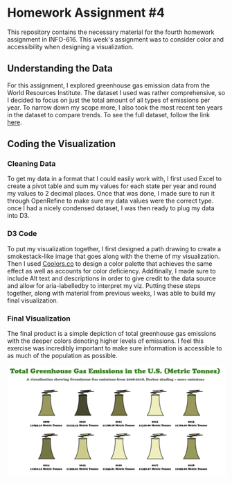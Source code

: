 # Homework Assignment #4

This repository contains the necessary material for the fourth homework assignment in INFO-616. This week's assignment was to consider color and accessibility when designing a visualization.

## Understanding the Data

For this assignment, I explored greenhouse gas emission data from the World Resources Institute. The dataset I used was rather comprehensive, so I decided to focus on just the total amount of all types of emissions per year. To narrow down my scope more, I also took the most recent ten years in the dataset to compare trends. To see the full dataset, follow the link [here](https://datasets.wri.org/dataset/climate-watch-states-greenhouse-gas-emissions).

## Coding the Visualization

### Cleaning Data

To get my data in a format that I could easily work with, I first used Excel to create a pivot table and sum my values for each state per year and round my values to 2 decimal places. Once that was done, I made sure to run it through OpenRefine to make sure my data values were the correct type. once I had a nicely condensed dataset, I was then ready to plug my data into D3.

### D3 Code

To put my visualization together, I first designed a path drawing to create a smokestack-like image that goes along with the theme of my visualization. Then I used [Coolors.co](https://coolors.co/) to design a color palette that achieves the same effect as well as accounts for color deficiency. Additinally, I made sure to include Alt text and descriptions in order to give credit to the data source and allow for aria-labelledby to interpret my viz. Putting these steps together, along with material from previous weeks, I was able to build my final visualization.

### Final Visualization

The final product is a simple depiction of total greenhouse gas emissions with the deeper colors denoting higher levels of emissions. I feel this exercise was incredibly important to make sure information is accessible to as much of the population as possible.

![Final Bar Chart](/Week_5_HW/GHG_Viz.png/ "Final Visualization")


